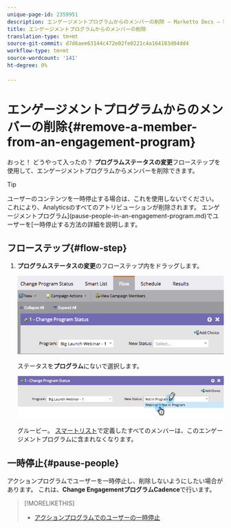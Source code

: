 ```yaml
---
unique-page-id: 2359951
description: エンゲージメントプログラムからのメンバーの削除 — Marketto Docs — 製品ドキュメント
title: エンゲージメントプログラムからのメンバーの削除
translation-type: tm+mt
source-git-commit: d7d6aee63144c472e02fe0221c4a164183d04dd4
workflow-type: tm+mt
source-wordcount: '141'
ht-degree: 0%

---
```



# エンゲージメントプログラムからのメンバーの削除{#remove-a-member-from-an-engagement-program}

おっと！ どうやって入ったの？ **プログラムステータスの変更**&#x200B;フローステップを使用して、エンゲージメントプログラムからメンバーを削除できます。

>[!TIP]
>
>ユーザーのコンテンツを一時停止する場合は、これを使用しないでください。 これにより、Analyticsのすべてのアトリビューションが削除されます。  エンゲージメントプログラム](pause-people-in-an-engagement-program.md)でユーザーを[一時停止する方法の詳細を説明します。

## フローステップ{#flow-step}

1. **プログラムステータスの変更**&#x200B;のフローステップ内をドラッグします。

   ![](assets/image2014-9-15-18-3a15-3a57.png)

   ステータスを&#x200B;**プログラム**&#x200B;にないで選択します。

   ![](assets/image2014-9-15-18-3a16-3a2.png)

   グルービー。 [スマートリスト](../../../../product-docs/core-marketo-concepts/smart-lists-and-static-lists/creating-a-smart-list/create-a-smart-list.md)で定義したすべてのメンバーは、このエンゲージメントプログラムに含まれなくなります。

## 一時停止{#pause-people}

アクションプログラムでユーザーを一時停止し、削除しないようにしたい場合があります。 これは、**Change EngagementプログラムCadence**&#x200B;で行います。

>[!MORELIKETHIS]
>
>* [アクションプログラムでのユーザーの一時停止](pause-people-in-an-engagement-program.md)

